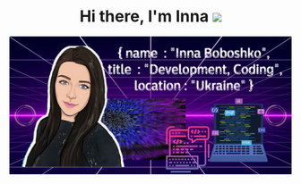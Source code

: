 <h1 align="center">Hi there, I'm Inna</a>
<img src="https://github.com/blackcater/blackcater/raw/main/images/Hi.gif" height="32"/></h1>

![Image text](https://github.com/Inna2609/Inna2609/blob/main/img/Inna-min.png)
